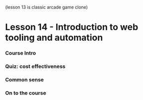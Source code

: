 (lesson 13 is classic arcade game clone)
# Lesson 14 - Introduction to web tooling and automation

### Course Intro
### Quiz: cost effectiveness
### Common sense
### On to the course
